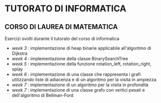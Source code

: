 # TUTORATO DI INFORMATICA
## CORSO DI LAUREA DI MATEMATICA

Esercizi svolti durante il tutorato del corso di informatica

- _week 3_ : implementazione di heap binarie applicabile all'algoritmo di Dijkstra
- _week 4_ : implementazione della classe BinarySearchTree
- _week 5_ : implementazione della funzione rotation_left, rotation_right, splay
- _week 6_ : implementazione di una classe che rappresenta i grafi utilizzando liste di adiacenza e di un algoritmo per la visita in ampiezza
- _week 7_ : implementazione di un algoritmo per la visita in profondità 
- _week 7_ : implementazione di una classe grafo con vertici pesati e dell'algoritmo di Bellman-Ford
